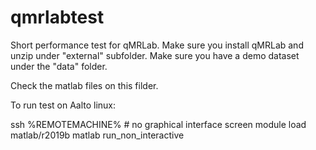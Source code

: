 # qmrlabtest

Short performance test for qMRLab. Make sure you install qMRLab and unzip under "external" subfolder. Make sure you have a demo dataset under the "data" folder. 

Check the matlab files on this filder. 

To run test on Aalto linux:

ssh %REMOTEMACHINE% # no graphical interface
screen
module load matlab/r2019b
matlab
run_non_interactive

